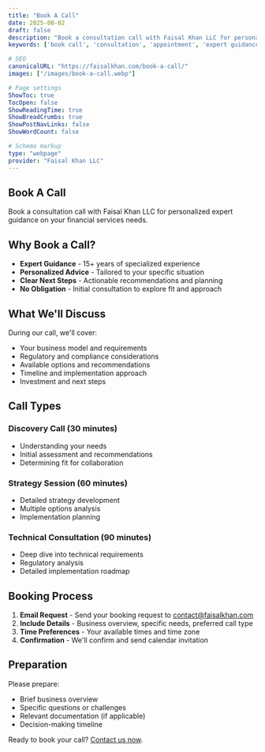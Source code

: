 ```yaml
---
title: "Book A Call"
date: 2025-08-02
draft: false
description: "Book a consultation call with Faisal Khan LLC for personalized expert guidance"
keywords: ['book call', 'consultation', 'appointment', 'expert guidance']

# SEO
canonicalURL: "https://faisalkhan.com/book-a-call/"
images: ["/images/book-a-call.webp"]

# Page settings
ShowToc: true
TocOpen: false
ShowReadingTime: true
ShowBreadCrumbs: true
ShowPostNavLinks: false
ShowWordCount: false

# Schema markup
type: "webpage"
provider: "Faisal Khan LLC"
---
```


## Book A Call

Book a consultation call with Faisal Khan LLC for personalized expert guidance on your financial services needs.

## Why Book a Call?

- **Expert Guidance** - 15+ years of specialized experience
- **Personalized Advice** - Tailored to your specific situation  
- **Clear Next Steps** - Actionable recommendations and planning
- **No Obligation** - Initial consultation to explore fit and approach

## What We'll Discuss

During our call, we'll cover:
- Your business model and requirements
- Regulatory and compliance considerations
- Available options and recommendations
- Timeline and implementation approach
- Investment and next steps

## Call Types

### Discovery Call (30 minutes)
- Understanding your needs
- Initial assessment and recommendations
- Determining fit for collaboration

### Strategy Session (60 minutes)  
- Detailed strategy development
- Multiple options analysis
- Implementation planning

### Technical Consultation (90 minutes)
- Deep dive into technical requirements
- Regulatory analysis
- Detailed implementation roadmap

## Booking Process

1. **Email Request** - Send your booking request to [contact@faisalkhan.com](mailto:contact@faisalkhan.com)
2. **Include Details** - Business overview, specific needs, preferred call type
3. **Time Preferences** - Your available times and time zone
4. **Confirmation** - We'll confirm and send calendar invitation

## Preparation

Please prepare:
- Brief business overview
- Specific questions or challenges
- Relevant documentation (if applicable)
- Decision-making timeline

Ready to book your call? [Contact us now](mailto:contact@faisalkhan.com).
